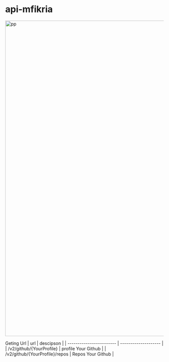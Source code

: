 # api-mfikria

<img src="https://i.pinimg.com/564x/37/e5/4f/37e54f92afe82f5fd1b55b205e7a745f.jpg" alt="pp" width="1000"/>

Geting Url
|      url           |      descipson       |
| ------------------------ | -------------------- |
| /v2/github/{YourProfile}        |      profile Your Github        |
| /v2/github/{YourProfile}/repos  |      Repos Your Github   |
